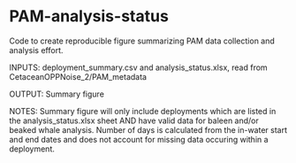 # PAM-analysis-status

 Code to create reproducible figure summarizing PAM data collection and analysis effort.

 INPUTS: deployment_summary.csv and analysis_status.xlsx, read from CetaceanOPPNoise_2/PAM_metadata
 
 OUTPUT: Summary figure

NOTES: Summary figure will only include deployments which are listed in the analysis_status.xlsx sheet AND have valid data for baleen and/or beaked whale analysis. Number of days is calculated from the in-water start and end dates and does not account for missing data occuring within a deployment.

